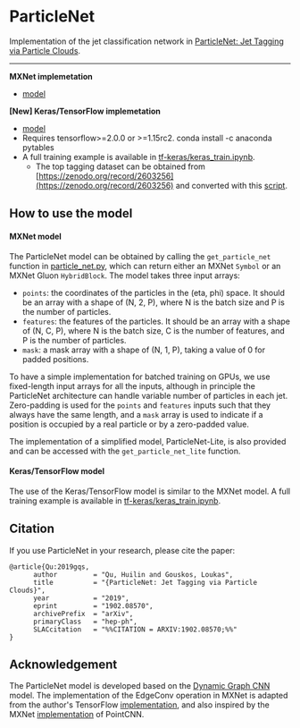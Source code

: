 # ParticleNet

Implementation of the jet classification network in [ParticleNet: Jet Tagging via Particle Clouds](https://arxiv.org/abs/1902.08570).

------

**MXNet implemetation**
 - [model](mxnet/particle_net.py)


**[New] Keras/TensorFlow implemetation** 
 - [model](tf-keras/tf_keras_model.py)
 - Requires tensorflow>=2.0.0 or >=1.15rc2. conda install -c anaconda pytables
 - A full training example is available in [tf-keras/keras_train.ipynb](tf-keras/keras_train.ipynb). 
    - The top tagging dataset can be obtained from [https://zenodo.org/record/2603256](https://zenodo.org/record/2603256) and converted with this [script](tf-keras/convert_dataset.ipynb). 

## How to use the model

#### MXNet model

The ParticleNet model can be obtained by calling the `get_particle_net` function in [particle_net.py](mxnet/particle_net.py), which can return either an MXNet `Symbol` or an MXNet Gluon `HybridBlock`. The model takes three input arrays:
 - `points`: the coordinates of the particles in the (eta, phi) space. It should be an array with a shape of (N, 2, P), where N is the batch size and P is the number of particles.
 - `features`: the features of the particles. It should be an array with a shape of (N, C, P), where N is the batch size, C is the number of features, and P is the number of particles.
 - `mask`: a mask array with a shape of (N, 1, P), taking a value of 0 for padded positions.

To have a simple implementation for batched training on GPUs, we use fixed-length input arrays for all the inputs, although in principle the  ParticleNet architecture can handle variable number of particles in each jet. Zero-padding is used for the `points` and `features` inputs such that they always have the same length, and a `mask` array is used to indicate if a position is occupied by a real particle or by a zero-padded value.

The implementation of a simplified model, ParticleNet-Lite, is also provided and can be accessed with the `get_particle_net_lite` function.

#### Keras/TensorFlow model

The use of the Keras/TensorFlow model is similar to the MXNet model. A full training example is available in [tf-keras/keras_train.ipynb](tf-keras/keras_train.ipynb).

## Citation
If you use ParticleNet in your research, please cite the paper:

	@article{Qu:2019gqs,
	      author         = "Qu, Huilin and Gouskos, Loukas",
	      title          = "{ParticleNet: Jet Tagging via Particle Clouds}",
	      year           = "2019",
	      eprint         = "1902.08570",
	      archivePrefix  = "arXiv",
	      primaryClass   = "hep-ph",
	      SLACcitation   = "%%CITATION = ARXIV:1902.08570;%%"
	}

## Acknowledgement
The ParticleNet model is developed based on the [Dynamic Graph CNN](https://arxiv.org/abs/1801.07829) model. The implementation of the EdgeConv operation in MXNet is adapted from the author's TensorFlow [implementation](https://github.com/WangYueFt/dgcnn), and also inspired by the MXNet [implementation](https://github.com/chinakook/PointCNN.MX) of PointCNN.
